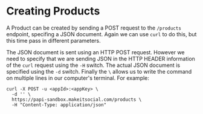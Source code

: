# Creating Products

A Product can be created by sending a POST request to the `/products` endpoint, specifing a JSON document.
Again we can use `curl` to do this, but this time pass in different parameters.

The JSON document is sent using an HTTP POST request.
However we need to specify that we are sending JSON in the HTTP HEADER information of the `curl` request using
the `-H` switch.
The actual JSON document is specified using the `-d` switch. Finally the `\` allows us to write the command on multiple lines in our computer's terminal. For example:

    curl -X POST -u <appId>:<appKey> \
      -d '' \
      https://papi-sandbox.makeitsocial.com/products \
      -H "Content-Type: application/json"


